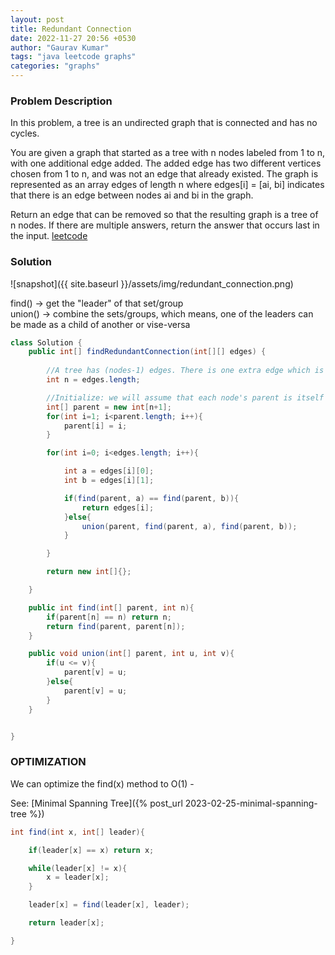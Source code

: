 ```yaml
---
layout: post
title: Redundant Connection
date: 2022-11-27 20:56 +0530
author: "Gaurav Kumar"
tags: "java leetcode graphs"
categories: "graphs"
---
```


### Problem Description

In this problem, a tree is an undirected graph that is connected and has no cycles.

You are given a graph that started as a tree with n nodes labeled from 1 to n, with one additional edge added. The added edge has two different vertices chosen from 1 to n, and was not an edge that already existed. The graph is represented as an array edges of length n where edges[i] = [ai, bi] indicates that there is an edge between nodes ai and bi in the graph.

Return an edge that can be removed so that the resulting graph is a tree of n nodes. If there are multiple answers, return the answer that occurs last in the input.
[leetcode](https://leetcode.com/problems/redundant-connection/description/)

### Solution

![snapshot]({{ site.baseurl }}/assets/img/redundant_connection.png)

find() -> get the "leader" of that set/group  
union() -> combine the sets/groups, which means, one of the leaders can be made as a child of another or vise-versa  

```java
class Solution {
    public int[] findRedundantConnection(int[][] edges) {
        
        //A tree has (nodes-1) edges. There is one extra edge which is creating the cycle
        int n = edges.length;

        //Initialize: we will assume that each node's parent is itself
        int[] parent = new int[n+1];
        for(int i=1; i<parent.length; i++){
            parent[i] = i;
        }

        for(int i=0; i<edges.length; i++){

            int a = edges[i][0];
            int b = edges[i][1];

            if(find(parent, a) == find(parent, b)){
                return edges[i];
            }else{
                union(parent, find(parent, a), find(parent, b));
            }

        }

        return new int[]{};

    }

    public int find(int[] parent, int n){
        if(parent[n] == n) return n;
        return find(parent, parent[n]);
    }

    public void union(int[] parent, int u, int v){
        if(u <= v){
            parent[v] = u;
        }else{
            parent[v] = u;
        }
    }


}
```

### OPTIMIZATION

We can optimize the find(x) method to O(1) -

See: [Minimal Spanning Tree]({% post_url 2023-02-25-minimal-spanning-tree %})

```java
int find(int x, int[] leader){

    if(leader[x] == x) return x;

    while(leader[x] != x){
        x = leader[x];
    }

    leader[x] = find(leader[x], leader);

    return leader[x];

}
```
